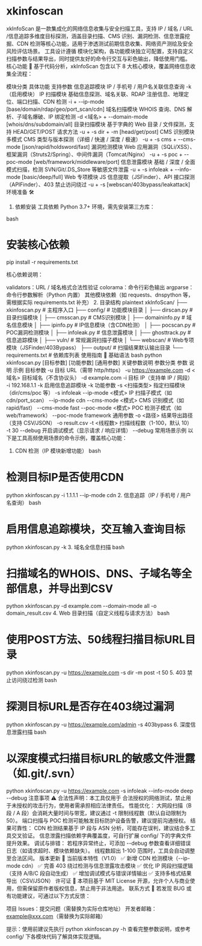 # xkinfoscan
xkInfoScan 是一款集成化的网络信息收集与安全扫描工具，支持 IP / 域名 / URL /信息追踪多维度目标探测，涵盖目录扫描、CMS 识别、漏洞检测、信息泄露挖掘、CDN 检测等核心功能，适用于渗透测试前期信息收集、网络资产测绘及安全风险评估场景。
工具设计遵循 模块化架构，各功能模块独立可配置，支持自定义扫描参数与结果导出，同时提供友好的命令行交互与彩色输出，降低使用门槛。
核心功能 🚀
基于代码分析，xkInfoScan 包含以下 8 大核心模块，覆盖网络信息收集全流程：

模块分类	具体功能	支持参数
信息追踪模块	IP / 手机号 / 用户名关联信息查询	-k（启用模块）
IP 扫描模块	基础信息探测、域名关联、RDAP 注册信息、地理定位、端口扫描、CDN 检测	-i <IP> + --ip-mode [base/domain/rdap/geo/port_scan/cdn]
域名扫描模块	WHOIS 查询、DNS 解析、子域名爆破、IP 绑定检测	-d <域名> + --domain-mode [whois/dns/subdomain/all]
目录扫描模块	基于字典的 Web 目录 / 文件探测，支持 HEAD/GET/POST 请求方法	-u <URL> + -s dir + -m [head/get/post]
CMS 识别模块	多模式 CMS 类型与版本探测（详细 / 快速 / 深度 / 极速）	-u <URL> + -s cms + --cms-mode [json/rapid/holdsword/fast]
漏洞检测模块	Web 应用漏洞（SQLi/XSS）、框架漏洞（Struts2/Spring）、中间件漏洞（Tomcat/Nginx）	-u <URL> + -s poc + --poc-mode [web/framework/middleware/port]
信息泄露模块	基础 / 深度 / 全面模式扫描，检测 SVN/Git/.DS_Store 等敏感文件泄露	-u <URL> + -s infoleak + --info-mode [basic/deep/full]
Web 专项模块	JS 信息提取（JSFinder）、API 接口探测（APIFinder）、403 禁止访问绕过	-u <URL> + -s [webscan/403bypass/leakattack]
环境准备 🛠️
1. 依赖安装
工具依赖 Python 3.7+ 环境，需先安装第三方库：

bash
# 安装核心依赖
pip install -r requirements.txt

核心依赖说明：

validators：URL / 域名格式合法性验证
colorama：命令行彩色输出
argparse：命令行参数解析（Python 内置）
其他模块依赖（如 requests、dnspython 等，需根据实际 requirements.txt 补充）
2. 目录结构
plaintext
xkInfoScan/
├── xkinfoscan.py          # 主程序入口
├── config/                # 功能模块目录
│   ├── dirscan.py         # 目录扫描模块
│   ├── cmsscan.py         # CMS识别模块
│   ├── domaininfo.py      # 域名信息模块
│   ├── ipinfo.py          # IP信息模块（含CDN检测）
│   ├── pocscan.py         # POC漏洞检测模块
│   ├── infoleak.py        # 信息泄露模块
│   ├── ghosttrack.py      # 信息追踪模块
│   ├── vuln/              # 常规漏洞扫描子模块
│   └── webscan/           # Web专项模块（JSFinder/403Bypass）
├── output/                # 扫描结果默认输出目录
└── requirements.txt       # 依赖库列表
使用指南 📝
基础语法
bash
python xkinfoscan.py [目标参数] [功能参数] [通用参数]
关键参数说明
参数分类	参数	说明	示例
目标参数	-u <URL>	目标 URL（需带 http/https）	-u https://example.com
-d <域名>	目标域名（不含协议头）	-d example.com
-i <IP>	目标 IP（支持单 IP / 网段）	-i 192.168.1.1
-k	启用信息追踪模块	-k
功能参数	-s <扫描类型>	指定扫描模块（dir/cms/poc 等）	-s infoleak
--ip-mode <模式>	IP 扫描子模式（如 cdn/port_scan）	--ip-mode cdn
--cms-mode <模式>	CMS 识别模式（如 rapid/fast）	--cms-mode fast
--poc-mode <模式>	POC 检测子模式（如 web/framework）	--poc-mode framework
通用参数	-o <路径>	结果导出路径（支持 CSV/JSON）	-o result.csv
-t <线程数>	扫描线程数（1-100，默认 10）	-t 30
--debug	开启调试模式（显示请求 / 响应详情）	--debug
常用场景示例
以下是工具高频使用场景的命令示例，覆盖核心功能：
1. CDN 检测（IP 模块新增功能）
bash
# 检测目标IP是否使用CDN
python xkinfoscan.py -i 1.1.1.1 --ip-mode cdn
2. 信息追踪（IP / 手机号 / 用户名查询）
bash
# 启用信息追踪模块，交互输入查询目标
python xkinfoscan.py -k
3. 域名全信息扫描
bash
# 扫描域名的WHOIS、DNS、子域名等全部信息，并导出到CSV
python xkinfoscan.py -d example.com --domain-mode all -o domain_result.csv
4. Web 目录扫描（自定义线程与请求方法）
bash
# 使用POST方法、50线程扫描目标URL目录
python xkinfoscan.py -u https://example.com -s dir -m post -t 50
5. 403 禁止访问绕过检测
bash
# 探测目标URL是否存在403绕过漏洞
python xkinfoscan.py -u https://example.com/admin -s 403bypass
6. 深度信息泄露扫描
bash
# 以深度模式扫描目标URL的敏感文件泄露（如.git/.svn）
python xkinfoscan.py -u https://example.com -s infoleak --info-mode deep --debug
注意事项 ⚠️
合法性声明：本工具仅用于 合法授权的网络测试，禁止用于未授权的攻击行为，使用者需承担相应法律责任。
性能优化：
大网段扫描（B 段 / A 段）会消耗大量时间与带宽，建议通过 -t 限制线程数（默认自动限制为 50）。
端口扫描与 POC 检测可能触发目标防护设备告警，建议提前沟通授权。
结果可靠性：
CDN 检测结果基于 IP 段与 ASN 分析，可能存在误判，建议结合多工具交叉验证。
信息泄露扫描依赖字典覆盖度，可自行扩展 config/ 下的字典文件提升效果。
调试与排错：
若程序异常终止，可添加 --debug 参数查看详细错误日志（如请求超时、模块依赖缺失）。
线程数超出 1-100 范围时，工具会自动调整至合法区间。
版本更新 📅
当前版本特性（V1.0）
✅ 新增 CDN 检测模块（--ip-mode cdn）
✅ 完善 403 绕过检测与信息泄露攻击模块
✅ 优化 IP 网段扫描逻辑（支持 A/B/C 段自动生成）
✅ 增加调试模式与错误详情输出
✅ 支持多格式结果导出（CSV/JSON）
许可证 📜
本项目基于 MIT License 开源，允许个人与商业使用，但需保留原作者版权信息，禁止用于非法用途。
联系方式 📧
若发现 BUG 或有功能建议，可通过以下方式反馈：

项目 Issues：提交问题（需替换为实际仓库地址）
开发者邮箱：example@xxx.com（需替换为实际邮箱）

提示：使用前建议先执行 python xkinfoscan.py -h 查看完整参数说明，或参考 config/ 下各模块代码了解具体实现逻辑。
